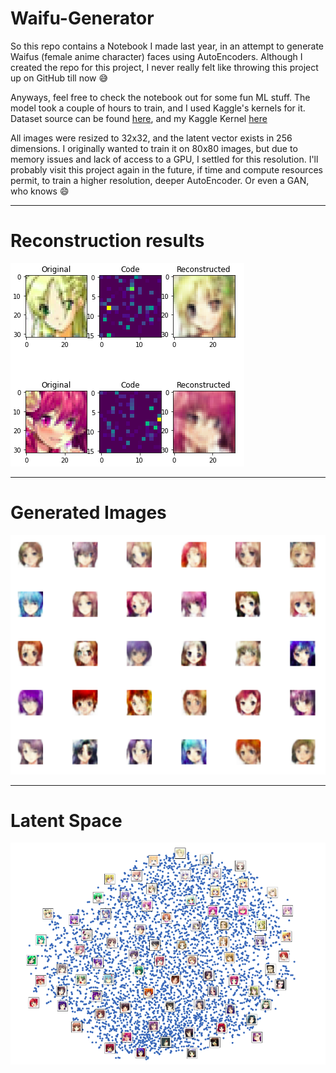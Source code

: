# Waifu-Generator


So this repo contains a Notebook I made last year, in an attempt to generate Waifus (female anime character) faces using AutoEncoders. Although I created the repo for this project, I never really felt like throwing this project up on GitHub till now 😅

Anyways, feel free to check the notebook out for some fun ML stuff. The model took a couple of hours to train, and I used Kaggle's kernels for it. Dataset source can be found [here](https://www.kaggle.com/splcher/animefacedataset), and my Kaggle Kernel [here](https://www.kaggle.com/naimish123/waifugenerator-ae)

All images were resized to 32x32, and the latent vector exists in 256 dimensions. I originally wanted to train it on 80x80 images, but due to memory issues and lack of access to a GPU, I settled for this resolution. I'll probably visit this project again in the future, if time and compute resources permit, to train a higher resolution, deeper AutoEncoder. Or even a GAN, who knows 😄

---

# Reconstruction results

![Reconstructed Images](https://github.com/Naimish240/waifu-generator/blob/master/images/WG_reconstructions.png)

---

# Generated Images

![Generated Images](https://github.com/Naimish240/waifu-generator/blob/master/images/WG_generated_images.png)

---

# Latent Space

![Latent Space](https://github.com/Naimish240/waifu-generator/blob/master/images/WG_latentSpace.png)

